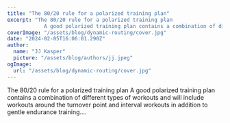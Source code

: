 ```yaml
---
title: "The 80/20 rule for a polarized training plan"
excerpt: "The 80/20 rule for a polarized training plan
            A good polarized training plan contains a combination of different types of workouts and will include workouts around the turnover point and in"
coverImage: "/assets/blog/dynamic-routing/cover.jpg"
date: "2024-02-05T16:06:01.290Z"
author:
  name: "JJ Kasper"
  picture: "/assets/blog/authors/jj.jpeg"
ogImage:
  url: "/assets/blog/dynamic-routing/cover.jpg"
---
```


The 80/20 rule for a polarized training plan
            A good polarized training plan contains a combination of different types of workouts and will include workouts around the turnover point and interval workouts in addition to gentle endurance training….